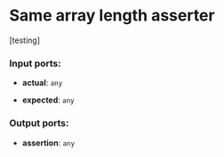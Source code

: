 # Same array length asserter

[testing]

### Input ports:

* __actual__: `any`


* __expected__: `any`

### Output ports:

* __assertion__: `any`

